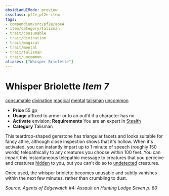 ```yaml
---
obsidianUIMode: preview
cssclass: pf2e,pf2e-item
tags:
- compendium/src/pf2e/aoe4
- item/category/talisman
- trait/consumable
- trait/divination
- trait/magical
- trait/mental
- trait/talisman
- trait/uncommon
aliases: ["Whisper Briolette"]
---
```

# Whisper Briolette *Item 7*  
[consumable](/rules/traits/consumable.md)  [divination](/rules/traits/divination.md)  [magical](/rules/traits/magical.md)  [mental](/rules/traits/mental.md)  [talisman](/rules/traits/talisman.md)  [uncommon](/rules/traits/uncommon.md)  

- **Price** 55 gp
- **Usage** affixed to armor or to an outfit if a character has no
- **Activate** envision; **Requirements** You are an expert in [Stealth](/compendium/skills.md#Stealth)
- **Category** Talisman

This teardrop-shaped gemstone has triangular facets and looks suitable for fancy attire, although close inspection shows that it's hollow. When it's activated, you can instantly impart up to 1 minute of speech (roughly 150 words) telepathically to any creatures you choose within 100 feet. You can impart this instantaneous telepathic message to creatures that you perceive and creatures [hidden](/rules/conditions.md#Hidden) to you, but you can't do so to [undetected](/rules/conditions.md#Undetected) creatures.

Once used, the whisper briolette becomes unusable and subtly vanishes within the next few minutes, rather than crumbling to dust.

*Source: Agents of Edgewatch #4: Assault on Hunting Lodge Seven p. 80*